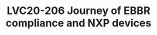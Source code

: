---
categories:
- lvc20
description: The Embedded Base Boot Requirements(EBBR) specification defines requirements
  for embedded systems to enable inter-operability between SoCs, hardware platforms,
  firmware implementations, and operating system distributions. EBBR is targeted at
  making operating system/distros agnostic to platform. Same operating system image
  should run on any hardware with a well-defined firmware interface which is EBBR
  compliant.<br><br>There has been a significant work going on in U-boot with regards
  to EBBR in the open-source community. Various features like bootefi are already
  available with many other features in queue.<br><br>This presentation aims at explaining
  how EBBR specifications gets mapped to NXP platforms and demonstrating EBBR compliance
  for NXP platform. The reference boot-architecture will be based on TFA, u-boot,
  device-trees, Linux and OPTEE (for secure uefi flow). This will demonstrate distros
  like SUSE running on NXP SoCs using bootefi command, secure uefi flow, etc<br><br>Also
  efforts are going to ensure that the U-boot is EBBR compliant by running FWTS, SCT
  for EBBR. The idea is to make the u-boot feature complete and can be demonstrated
  as EBBR compliance on NXP devices.
image: /assets/images/featured-images/lvc20/LVC20-206.png
session_id: LVC20-206
session_room: '[Track 2] Linux/Android'
session_slot:
  end_time: 2020-09-23 09:40
  start_time: 2020-09-23 09:15
session_speakers:
- speaker_bio: I am computer Science Engineering graduate with almost 18 years of
    continuous experience in Embedded systems, Linux BSP, Unix, operating system internals,
    device drivers, boot loaders, Flash, DDR, Ethernet, SATA, USB, wireless, networking,
    etc, and open source software. Very good hold on PowerPC and ARM architectures.
    Representing NXP in various open source projects of ARM ecosystem, distros and
    CIs like Linaro(LSK), Preempt RT, Yocto, SUSE..&lt;br&gt;&lt;br&gt;I have been
    involved in various bring up, BSP code development and open source up-streaming
    of these BSPs for various NXP SoCs of QorIQ, Qonverge and Layerscape series. This
    includes MPC8323, MPC8360, P1020, P1010, P2020, BSC9131, BSC9132, B4860, T1040,
    LS2088A, LS1012A, LS1088A for u-boot and Linux. I have been working as software
    IP owner for various areas like TDM, ethernet, DDR, Flash controller, heterogenous
    systems, multicore, AMP, etc.&lt;br&gt;&lt;br&gt;Currently playing the role of
    System Software architect which involves SoC feasibility and laying out the BSP
    software architecture for the NXP devices for wireless, networking and IoT use
    cases. Key areas include Platform software, u-boot, linux and device drivers.
  speaker_company: NXP
  speaker_image: http://avatars.sched.co/9/de/8935394/avatar.jpg.320x320px.jpg?dd6
  speaker_name: Poonam Aggrwal
  speaker_position: Platform Software architect for NXP chipsets
  speaker_role: speaker
- speaker_bio: 'Around 15 years of experience of working on embedded software : C-programming,
    BSP, u-boot, Linux, Enablement of Real-time solutions, various device drivers,
    u-boot custodian fsl-qoriq, mpc85xx maintainer&lt;br&gt;&lt;br&gt;'
  speaker_company: NXP
  speaker_image: http://avatars.sched.co/a/84/10893750/avatar.jpg.320x320px.jpg?a03
  speaker_name: Priyanka Jain
  speaker_position: Embedded Software Engineer
  speaker_role: attendee, speaker
- speaker_bio: Linux kernel developer with a taste for networking and performance
  speaker_company: Linaro
  speaker_image: http://avatars.sched.co/e/a0/7234895/avatar.jpg.320x320px.jpg?dcc
  speaker_name: Ilias Apalodimas
  speaker_position: Tech Lead
  speaker_role: speaker
session_track: Boot Architecture
tag: session
tags: Boot Architecture
title: LVC20-206 Journey of EBBR compliance and NXP devices
---
